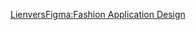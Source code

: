 [LienversFigma:Fashion Application Design](https://www.figma.com/design/cywIFzsKOZv14GyaiSE15N/fashion?node-id=0-1&node-type=canvas&t=BybzmhJ1ykfTIOhW-0)
